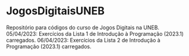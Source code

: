 # JogosDigitaisUNEB
Repositório para códigos do curso de Jogos Digitais na UNEB.  
05/04/2023: Exercícios da Lista 1 de Introdução à Programação (2023.1) carregados.
06/04/2023: Exercícios da Lista 2 de Introdução à Programação (2023.1) carregados.
